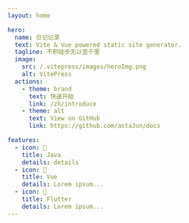 ```yaml
---
layout: home

hero:
  name: 日记记录
  text: Vite & Vue powered static site generator.
  tagline: 不积硅步无以至千里
  image:
    src: /.vitepress/images/heroImg.png
    alt: VitePress
  actions:
    - theme: brand
      text: 快速开始
      link: /zh/introduce
    - theme: alt
      text: View on GitHub
      link: https://github.com/astaJun/docs

features:
  - icon: 🤣
    title: Java
    details: details
  - icon: 🦄
    title: Vue
    details: Lorem ipsum...
  - icon: 🥳
    title: Flutter
    details: Lorem ipsum...
---
```


